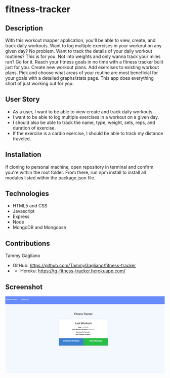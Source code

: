 # fitness-tracker

## Description

With this workout mapper application, you'll be able to view, create, and track daily workouts. Want to log multiple exercises in your workout on any given day? No problem. Want to track the details of your daily workout routines? This is for you. Not into weights and only wanna track your miles ran? Go for it. Reach your fitness goals in no time with a fitness tracker built just for you. Create new workout plans. Add exercises to existing workout plans. Pick and choose what areas of your routine are most beneficial for your goals with a detailed graphs/stats page. This app does everything short of just working out for you.
## User Story

* As a user, I want to be able to view create and track daily workouts.
* I want to be able to log multiple exercises in a workout on a given day.
* I should also be able to track the name, type, weight, sets, reps, and duration of exercise.
* If the exercise is a cardio exercise, I should be able to track my distance traveled.

## Installation 

If cloning to personal machine, open repository in terminal and confirm you're within the root folder. From there, run npm install to install all modules listed within the package.json file.

## Technologies 

* HTML5 and CSS
* Javascript
* Express
* Node 
* MongoDB and Mongoose

## Contributions
Tammy Gagliano
* GitHub: https://github.com/TammyGagliano/fitness-tracker
* * Heroku: https://tg-fitness-tracker.herokuapp.com/

## Screenshot 
![Fitness Tracker](./fitnessscreenshot.png)

